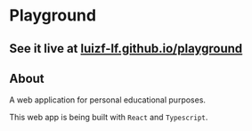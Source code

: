 # Playground

## See it live at [luizf-lf.github.io/playground](https://luizf-lf.github.io/playground/)

## About

A web application for personal educational purposes.

This web app is being built with `React` and `Typescript`.
